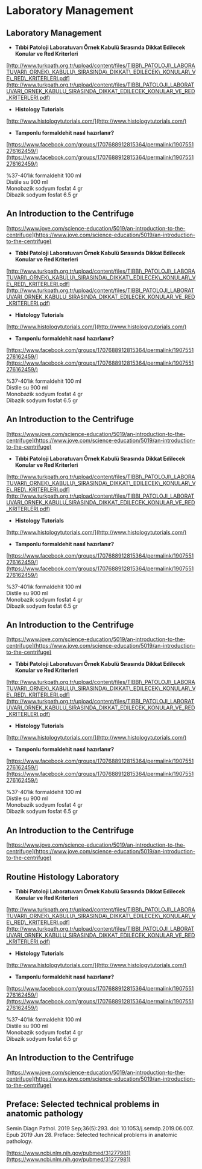 # Laboratory Management

## Laboratory Management

* **Tıbbi Patoloji Laboratuvarı Örnek Kabulü Sırasında Dikkat Edilecek Konular ve Red Kriterleri**

[http://www.turkpath.org.tr/upload/content/files/TIBBI\_PATOLOJI\_LABORATUVARI\_ORNEK\_KABULU\_SIRASINDA\_DIKKAT\_EDILECEK\_KONULAR\_VE\_RED\_KRITERLERI.pdf](http://www.turkpath.org.tr/upload/content/files/TIBBI_PATOLOJI_LABORATUVARI_ORNEK_KABULU_SIRASINDA_DIKKAT_EDILECEK_KONULAR_VE_RED_KRITERLERI.pdf)

* **Histology Tutorials**

[http://www.histologytutorials.com/](http://www.histologytutorials.com/)

* **Tamponlu formaldehit nasıl hazırlanır?**

[https://www.facebook.com/groups/1707688912815364/permalink/1907551276162459/](https://www.facebook.com/groups/1707688912815364/permalink/1907551276162459/)

%37-40’lık formaldehit 100 ml  
Distile su 900 ml  
Monobazik sodyum fosfat 4 gr  
Dibazik sodyum fosfat 6.5 gr

## An Introduction to the Centrifuge

[https://www.jove.com/science-education/5019/an-introduction-to-the-centrifuge](https://www.jove.com/science-education/5019/an-introduction-to-the-centrifuge)

* **Tıbbi Patoloji Laboratuvarı Örnek Kabulü Sırasında Dikkat Edilecek Konular ve Red Kriterleri**

[http://www.turkpath.org.tr/upload/content/files/TIBBI\_PATOLOJI\_LABORATUVARI\_ORNEK\_KABULU\_SIRASINDA\_DIKKAT\_EDILECEK\_KONULAR\_VE\_RED\_KRITERLERI.pdf](http://www.turkpath.org.tr/upload/content/files/TIBBI_PATOLOJI_LABORATUVARI_ORNEK_KABULU_SIRASINDA_DIKKAT_EDILECEK_KONULAR_VE_RED_KRITERLERI.pdf)

* **Histology Tutorials**

[http://www.histologytutorials.com/](http://www.histologytutorials.com/)

* **Tamponlu formaldehit nasıl hazırlanır?**

[https://www.facebook.com/groups/1707688912815364/permalink/1907551276162459/](https://www.facebook.com/groups/1707688912815364/permalink/1907551276162459/)

%37-40’lık formaldehit 100 ml  
Distile su 900 ml  
Monobazik sodyum fosfat 4 gr  
Dibazik sodyum fosfat 6.5 gr

## An Introduction to the Centrifuge

[https://www.jove.com/science-education/5019/an-introduction-to-the-centrifuge](https://www.jove.com/science-education/5019/an-introduction-to-the-centrifuge)

* **Tıbbi Patoloji Laboratuvarı Örnek Kabulü Sırasında Dikkat Edilecek Konular ve Red Kriterleri**

[http://www.turkpath.org.tr/upload/content/files/TIBBI\_PATOLOJI\_LABORATUVARI\_ORNEK\_KABULU\_SIRASINDA\_DIKKAT\_EDILECEK\_KONULAR\_VE\_RED\_KRITERLERI.pdf](http://www.turkpath.org.tr/upload/content/files/TIBBI_PATOLOJI_LABORATUVARI_ORNEK_KABULU_SIRASINDA_DIKKAT_EDILECEK_KONULAR_VE_RED_KRITERLERI.pdf)

* **Histology Tutorials**

[http://www.histologytutorials.com/](http://www.histologytutorials.com/)

* **Tamponlu formaldehit nasıl hazırlanır?**

[https://www.facebook.com/groups/1707688912815364/permalink/1907551276162459/](https://www.facebook.com/groups/1707688912815364/permalink/1907551276162459/)

%37-40’lık formaldehit 100 ml  
Distile su 900 ml  
Monobazik sodyum fosfat 4 gr  
Dibazik sodyum fosfat 6.5 gr

## An Introduction to the Centrifuge

[https://www.jove.com/science-education/5019/an-introduction-to-the-centrifuge](https://www.jove.com/science-education/5019/an-introduction-to-the-centrifuge)

* **Tıbbi Patoloji Laboratuvarı Örnek Kabulü Sırasında Dikkat Edilecek Konular ve Red Kriterleri**

[http://www.turkpath.org.tr/upload/content/files/TIBBI\_PATOLOJI\_LABORATUVARI\_ORNEK\_KABULU\_SIRASINDA\_DIKKAT\_EDILECEK\_KONULAR\_VE\_RED\_KRITERLERI.pdf](http://www.turkpath.org.tr/upload/content/files/TIBBI_PATOLOJI_LABORATUVARI_ORNEK_KABULU_SIRASINDA_DIKKAT_EDILECEK_KONULAR_VE_RED_KRITERLERI.pdf)

* **Histology Tutorials**

[http://www.histologytutorials.com/](http://www.histologytutorials.com/)

* **Tamponlu formaldehit nasıl hazırlanır?**

[https://www.facebook.com/groups/1707688912815364/permalink/1907551276162459/](https://www.facebook.com/groups/1707688912815364/permalink/1907551276162459/)

%37-40’lık formaldehit 100 ml  
Distile su 900 ml  
Monobazik sodyum fosfat 4 gr  
Dibazik sodyum fosfat 6.5 gr

## An Introduction to the Centrifuge

[https://www.jove.com/science-education/5019/an-introduction-to-the-centrifuge](https://www.jove.com/science-education/5019/an-introduction-to-the-centrifuge)

## Routine Histology Laboratory

* **Tıbbi Patoloji Laboratuvarı Örnek Kabulü Sırasında Dikkat Edilecek Konular ve Red Kriterleri**

[http://www.turkpath.org.tr/upload/content/files/TIBBI\_PATOLOJI\_LABORATUVARI\_ORNEK\_KABULU\_SIRASINDA\_DIKKAT\_EDILECEK\_KONULAR\_VE\_RED\_KRITERLERI.pdf](http://www.turkpath.org.tr/upload/content/files/TIBBI_PATOLOJI_LABORATUVARI_ORNEK_KABULU_SIRASINDA_DIKKAT_EDILECEK_KONULAR_VE_RED_KRITERLERI.pdf)

* **Histology Tutorials**

[http://www.histologytutorials.com/](http://www.histologytutorials.com/)

* **Tamponlu formaldehit nasıl hazırlanır?**

[https://www.facebook.com/groups/1707688912815364/permalink/1907551276162459/](https://www.facebook.com/groups/1707688912815364/permalink/1907551276162459/)

%37-40’lık formaldehit 100 ml  
Distile su 900 ml  
Monobazik sodyum fosfat 4 gr  
Dibazik sodyum fosfat 6.5 gr

## An Introduction to the Centrifuge

[https://www.jove.com/science-education/5019/an-introduction-to-the-centrifuge](https://www.jove.com/science-education/5019/an-introduction-to-the-centrifuge)

## Preface: Selected technical problems in anatomic pathology

Semin Diagn Pathol. 2019 Sep;36\(5\):293. doi: 10.1053/j.semdp.2019.06.007. Epub 2019 Jun 28. Preface: Selected technical problems in anatomic pathology.

[https://www.ncbi.nlm.nih.gov/pubmed/31277981](https://www.ncbi.nlm.nih.gov/pubmed/31277981)

